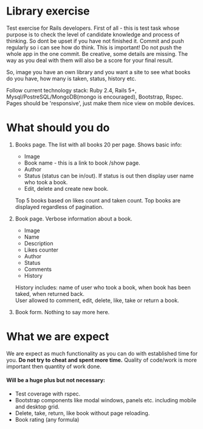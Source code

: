 # Library exercise

Test exercise for Rails developers.
First of all - this is test task whose purpose is to check the level of candidate knowledge and process of thinking.
So dont be upset if you have not finished it. Commit and push regularly so i can see how do think. This is important! Do not push the whole app in the one commit.
Be creative, some details are missing. The way as you deal with them will also be a score for your final result.

So, image you have an own library and you want a site to see what books do you have, how many is taken, status, history etc.

Follow current technology stack:
Ruby 2.4, Rails 5+, Mysql/PostreSQL/MongoDB(mongo is encouraged), Bootstrap, Rspec.
  Pages should be 'responsive', just make them nice view on mobile devices.
# What should you do
1. Books page. The list with all books 20 per page. Shows basic info:
    * Image
    * Book name - this is a link to book /show page.
    * Author
    * Status (status can be in/out). If status is out then display user name who took a book.
    * Edit, delete and create new book.
    
    Top 5 books based on likes count and taken count. Top books are displayed regardless of pagination.
1. Book page. Verbose information about a book.
    * Image
    * Name
    * Description
    * Likes counter
    * Author
    * Status
    * Comments
    * History    
    
    History includes: name of user who took a book, when book has been taked, when returned back.    
    User allowed to comment, edit, delete, like, take or return a book.

1. Book form. Nothing to say more here.

# What we are expect
We are expect as much functionality as you can do with established time for you. **Do not try to cheat and spent more time.** Quality of code/work is more important then quantity of work done. 
#### Will be a huge plus but not necessary:
* Test coverage with rspec.
* Bootstrap components like modal windows, panels etc. including mobile and desktop grid.
* Delete, take, return, like book without page reloading.
* Book rating (any formula)
